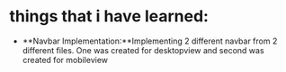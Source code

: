 # things that i have learned:
- **Navbar Implementation:**Implementing 2 different navbar from 2 different files. One was created for desktopview and second was created for mobileview